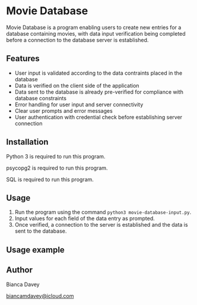 # Movie Database

Movie Database is a program enabling users to create new entries for a database containing movies, with data input verification being completed before a connection to the database server is established.

## Features

* User input is validated according to the data contraints placed in the database
* Data is verified on the client side of the application
* Data sent to the database is already pre-verified for compliance with database constraints
* Error handling for user input and server connectivity
* Clear user prompts and error messages
* User authentication with credential check before establishing server connection

## Installation

Python 3 is required to run this program.

psycopg2 is required to run this program.

SQL is required to run this program.

## Usage

1. Run the program using the command `python3 movie-database-input.py`.
2. Input values for each field of the data entry as prompted.
3. Once verified, a connection to the server is established and the data is sent to the database.

## Usage example



## Author

Bianca Davey

biancamdavey@icloud.com
